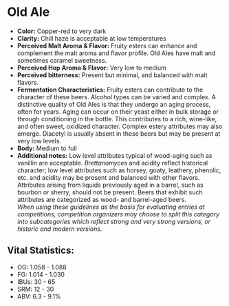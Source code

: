 # Old Ale

- **Color:** Copper-red to very dark
- **Clarity:** Chill haze is acceptable at low temperatures
- **Perceived Malt Aroma & Flavor:** Fruity esters can enhance and complement the malt aroma and flavor profile. Old Ales have malt and sometimes caramel sweetness.
- **Perceived Hop Aroma & Flavor:** Very low to medium
- **Perceived bitterness:** Present but minimal, and balanced with malt flavors.
- **Fermentation Characteristics:** Fruity esters can contribute to the character of these beers. Alcohol types can be varied and complex. A distinctive quality of Old Ales is that they undergo an aging process, often for years. Aging can occur on their yeast either in bulk storage or through conditioning in the bottle. This contributes to a rich, wine-like, and often sweet, oxidized character. Complex estery attributes may also emerge. Diacetyl is usually absent in these beers but may be present at very low levels.
- **Body:** Medium to full
- **Additional notes:** Low level attributes typical of wood-aging such as vanillin are acceptable. _Brettanomyces_ and acidity reflect historical character; low level attributes such as horsey, goaty, leathery, phenolic, etc. and acidity may be present and balanced with other flavors. Attributes arising from liquids previously aged in a barrel, such as bourbon or sherry, should not be present. Beers that exhibit such attributes are categorized as wood- and barrel-aged beers. <br/>
_When using these guidelines as the basis for evaluating entries at competitions, competition organizers may choose to split this category into subcategories which reflect strong and very strong versions, or historic and modern versions._

## Vital Statistics:

- OG: 1.058 - 1.088
- FG: 1.014 - 1.030
- IBUs: 30 - 65
- SRM: 12 - 30
- ABV: 6.3 - 9.1%
